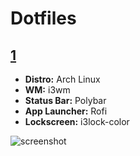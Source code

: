 # Dotfiles

## [1](1/)
- **Distro:** Arch Linux
- **WM:** i3wm
- **Status Bar:** Polybar
- **App Launcher:** Rofi
- **Lockscreen:** i3lock-color

![screenshot](/screenshots/1.png)
